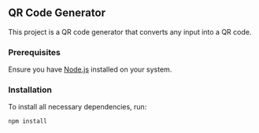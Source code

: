 ## QR Code Generator

This project is a QR code generator that converts any input into a QR code.

### Prerequisites

Ensure you have [Node.js](https://nodejs.org/) installed on your system.

### Installation

To install all necessary dependencies, run:

```bash
npm install

